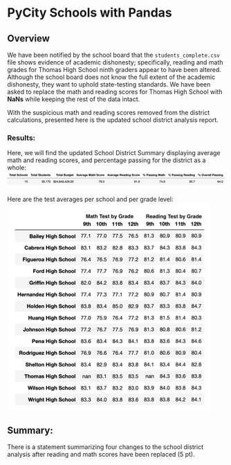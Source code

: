 # PyCity Schools with Pandas

## Overview
We have been notified by the school board that the <code>students_complete.csv</code> file shows evidence of academic dishonesty; specifically, reading and math grades for Thomas High School ninth graders appear to have been altered. Although the school board does not know the full extent of the academic dishonesty, they want to uphold state-testing standards. We have been asked to replace the math and reading scores for Thomas High School with **NaNs** while keeping the rest of the data intact.

With the suspicious math and reading scores removed from the district calculations, presented here is the updated school district analysis report.

### Results:
Here, we will find the updated School District Summary displaying average math and reading scores, and percentage passing for the district as a whole:
![District Summary](/Resources/report_details/district_summary.png "School District Summary")

Here are the test averages per school and per grade level:  
![Test Averages by Grade](/Resources/report_details/averages_by_grade.png "Test Averages by Grade")




## Summary:

There is a statement summarizing four changes to the school district analysis after reading and math scores have been replaced (5 pt).
